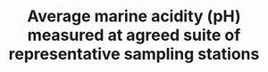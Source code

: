 ---
data_non_statistical: true
goal_meta_link: http://unstats.un.org/sdgs/files/metadata-compilation/Metadata-Goal-14.pdf
graph: null
graph_title: Average marine acidity (pH) measured at agreed suite of representative
  sampling stations
graph_type: null
has_metadata: false
indicator: 14.3.1
indicator_name: Average marine acidity (pH) measured at agreed suite of representative
  sampling stations
indicator_sort_order: 14-03-01
indicator_variable: null
layout: indicator
national_geographical_coverage: United States
permalink: /14-3-1/
published: true
reporting_status: notstarted
sdg_goal: 14
source_active_1: true
source_notes_1: null
source_title_1: null
target: Minimize and address the impacts of ocean acidification, including through
  enhanced scientific cooperation at all levels.
target_id: '14.3'
title: Average marine acidity (pH) measured at agreed suite of representative sampling
  stations
un_custodial_agency: 'IOC-UNESCO (Partnering Agencies: UNEP)'
un_designated_tier: '3'
variable_description: null
variable_notes: null
---